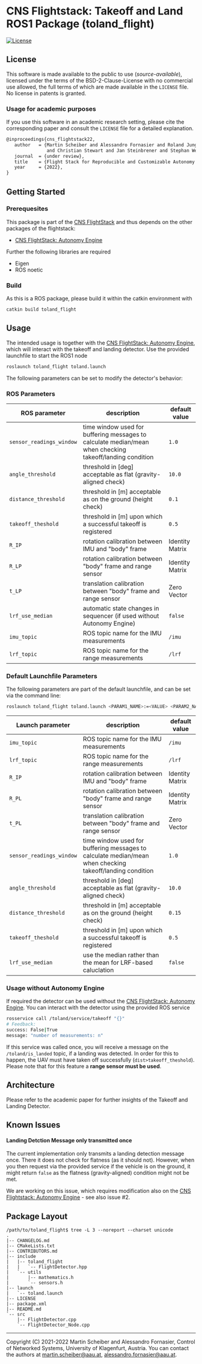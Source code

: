 # CNS Flightstack: Takeoff and Land ROS1 Package (toland_flight)

[![License](https://img.shields.io/badge/License-AAUCNS-green.svg)](./LICENSE)

## License
This software is made available to the public to use (_source-available_),
licensed under the terms of the BSD-2-Clause-License with no commercial use
allowed, the full terms of which are made available in the `LICENSE` file.
No license in patents is granted.

### Usage for academic purposes
If you use this software in an academic research setting, please cite the
corresponding paper and consult the `LICENSE` file for a detailed explanation.

```latex
@inproceedings{cns_flightstack22,
   author   = {Martin Scheiber and Alessandro Fornasier and Roland Jung and Christoph Boehm and Rohit Dhakate
               and Christian Stewart and Jan Steinbrener and Stephan Weiss and Christian Brommer},
   journal  = {under review},
   title    = {Flight Stack for Reproducible and Customizable Autonomy Applications in Research and Industry},
   year     = {2022},
}
```

## Getting Started

### Prerequesites
This package is part of the [CNS FlightStack] and thus depends on the other packages of the flightstack:
- [CNS FlightStack: Autonomy Engine]


Further the following libraries are required
- Eigen
- ROS noetic



### Build

As this is a ROS package, please build it within the catkin environment with

```bash
catkin build toland_flight
```

## Usage

The intended usage is together with the [CNS FlightStack: Autonomy Engine], which will interact with the takeoff and landing detector. Use the provided launchfile to start the ROS1 node

```bash
roslaunch toland_flight toland.launch
```

The following parameters can be set to modify the detector's behavior:

### ROS Parameters

| ROS parameter | description | default value |
|---------------|-------------|---------------|
| `sensor_readings_window`  | time window used for buffering messages to calculate median/mean when checking takeoff/landing condition | `1.0` |
| `angle_threshold`         | threshold in [deg] acceptable as flat (gravity-aligned check) | `10.0` |
| `distance_threshold`      | threshold in [m] acceptable as on the ground (height check) | `0.1` |
| `takeoff_theshold`        | threshold in [m] upon which a successful takeoff is registered | `0.5` |
| `R_IP`                    | rotation calibration between IMU and "body" frame | Identity Matrix |
| `R_LP`                    | rotation calibration between "body" frame and range sensor | Identity Matrix |
| `t_LP`                    | translation calibration between "body" frame and range sensor | Zero Vector |
| `lrf_use_median`          | automatic state changes in sequencer (if used without Autonomy Engine) | `false` |
| `imu_topic`               | ROS topic name for the IMU measurements | `/imu` |
| `lrf_topic`               | ROS topic name for the range measurements | `/lrf` |

### Default Launchfile Parameters

The following parameters are part of the default launchfile, and can be set via the command line:
```bash
roslaunch toland_flight toland.launch <PARAM1_NAME>:=<VALUE> <PARAM2_NAME>:=<VALUE> ...
```

| Launch parameter | description | default value |
|---------------|-------------|---------------|
| `imu_topic`               | ROS topic name for the IMU measurements  | `/imu` |
| `lrf_topic`               | ROS topic name for the range measurements  | `/lrf` |
| `R_IP`                    | rotation calibration between IMU and "body" frame | Identity Matrix |
| `R_PL`                    | rotation calibration between "body" frame and range sensor | Identity Matrix |
| `t_PL`                    | translation calibration between "body" frame and range sensor | Zero Vector |
| `sensor_readings_window`  | time window used for buffering messages to calculate median/mean when checking takeoff/landing condition | `1.0` |
| `angle_threshold`         | threshold in [deg] acceptable as flat (gravity-aligned check) | `10.0` |
| `distance_threshold`      | threshold in [m] acceptable as on the ground (height check) | `0.15` |
| `takeoff_theshold`        | threshold in [m] upon which a successful takeoff is registered | `0.5` |
| `lrf_use_median`          | use the median rather than the mean for LRF-based caluclation | `false` |

### Usage without Autonomy Engine

If required the detector can be used without the [CNS FlightStack: Autonomy Engine]. You can interact with the detector using the provided ROS service

```bash
rosservice call /toland/service/takeoff "{}"
# Feedback:
success: False|True
message: "number of measurements: n"
```

If this service was called once, you will receive a message on the `/toland/is_landed` topic, if a landing was detected. In order for this to happen, the UAV must have taken off successfully (`dist>takeoff_theshold`). Please note that for this feature a **range sensor must be used**.

## Architecture

Please refer to the academic paper for further insights of the Takeoff and Landing Detector.


## Known Issues

#### Landing Detction Message only transmitted once
The current implementation only transmits a landing detection message once. There it does not check for flatness (as it should not). However, when you then request via the provided service if the vehicle is on the ground, it might return `false` as the flatness (gravity-aligned) condition might not be met.

We are working on this issue, which requires modification also on the [CNS Flightstack: Autonomy Engine] - see also issue #2.

## Package Layout

```console
/path/to/toland_flight$ tree -L 3 --noreport --charset unicode
.
|-- CHANGELOG.md
|-- CMakeLists.txt
|-- CONTRIBUTORS.md
|-- include
|   |-- toland_flight
|   |   `-- FlightDetector.hpp
|   `-- utils
|       |-- mathematics.h
|       `-- sensors.h
|-- launch
|   `-- toland.launch
|-- LICENSE
|-- package.xml
|-- README.md
`-- src
    |-- FlightDetector.cpp
    `-- FlightDetector_Node.cpp
```

---

Copyright (C) 2021-2022 Martin Scheiber and Alessandro Fornasier, Control of Networked Systems, University of Klagenfurt, Austria.
You can contact the authors at [martin.scheiber@aau.at](mailto:martin.scheiber@aau.at?subject=toland_flight%20package), [alessandro.fornasier@aau.at](mailto:alessandro.fornasier@aau.at?subject=toland_flight%20package).


<!-- LINKS: -->
[CNS FlightStack]: http://sst.aau.at/cns
[CNS FlightStack: Autonomy Engine]: http://sst.aau.at/cns

